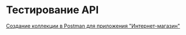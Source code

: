 # Тестирование API
[Создание коллекции в Postman для приложения "Интернет-магазин"](https://www.postman.com/docking-module-meteorologist-98754020/workspace/demo/collection/35180863-cc596f8e-c871-4147-ac98-f087a8f2d670?action=share&creator=35180863&active-environment=35180863-112f182e-e413-428d-a2e1-739ec303fdc1)
